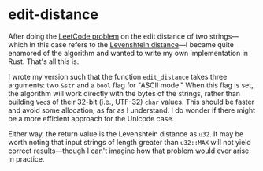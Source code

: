 # edit-distance

After doing the [LeetCode problem](https://leetcode.com/problems/edit-distance/) on the edit distance of two strings—which in this case refers to the [Levenshtein distance](https://en.wikipedia.org/wiki/Levenshtein_distance)—I became quite enamored of the algorithm and wanted to write my own implementation in Rust. That's all this is.

I wrote my version such that the function `edit_distance` takes three arguments: two `&str` and a `bool` flag for "ASCII mode." When this flag is set, the algorithm will work directly with the bytes of the strings, rather than building `Vec`s of their 32-bit (i.e., UTF-32) `char` values. This should be faster and avoid some allocation, as far as I understand. I do wonder if there might be a more efficient approach for the Unicode case.

Either way, the return value is the Levenshtein distance as `u32`. It may be worth noting that input strings of length greater than `u32::MAX` will not yield correct results—though I can't imagine how that problem would ever arise in practice.
